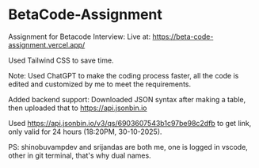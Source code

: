 # BetaCode-Assignment

Assignment for Betacode Interview: Live at: https://beta-code-assignment.vercel.app/

Used Tailwind CSS to save time.

Note: Used ChatGPT to make the coding process faster, all the code is edited and customized by me to meet the requirements.

Added backend support: Downloaded JSON syntax after making a table, then uploaded that to https://api.jsonbin.io

Used https://api.jsonbin.io/v3/qs/6903607543b1c97be98c2dfb to get link, only valid for 24 hours (18:20PM, 30-10-2025).

PS: shinobuvampdev and srijandas are both me, one is logged in vscode, other in git terminal, that's why dual names.
